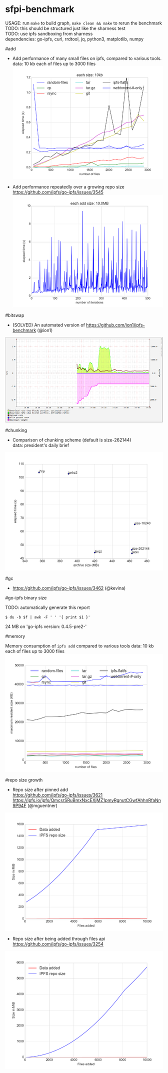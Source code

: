# sfpi-benchmark

USAGE: run `make` to build graph, `make clean && make` to rerun the benchmark  
TODO: this should be structured just like the sharness test  
TODO: use ipfs sandboxing from sharness  
dependencies: go-ipfs, curl, rrdtool, jq, python3, matplotlib, numpy

#add

- Add performance of many small files on ipfs, compared to various tools.  
  data: 10 kb each of files up to 3000 files
![](add/outdata.png)

- Add performance repeatedly over a growing repo size  
  https://github.com/ipfs/go-ipfs/issues/3545
![](add_growing_repo/outdata.png)

#bitswap

- (SOLVED) An automated version of https://github.com/ion1/ipfs-benchmark (@ion1)  

![](bitswap/ipfs.png)

#chunking

- Comparison of chunking scheme (default is size-262144)  
  data: president's daily brief

![](chunk/outdata_pdb.png)

#gc

- https://github.com/ipfs/go-ipfs/issues/3462 (@kevina)

#go-ipfs binary size

TODO: automatically generate this report
```shell
$ du -b $f | awk -F ' ' '{ print $1 }'
```
24 MB on 'go-ipfs version: 0.4.5-pre2-'

#memory

Memory consumption of `ipfs add` compared to various tools
data: 10 kb each of files up to 3000 files
![](add/memory.png)

#repo size growth
- Repo size after pinned add  
  https://github.com/ipfs/go-ipfs/issues/3621  
  https://ipfs.io/ipfs/QmcsrSRuBmxNxcEXjMZ1pmyRgnutCGwfAhhnRfaNn9P94F (@mguentner)

![](repo_size/graph_10k.png)

- Repo size after being added through files api  
  https://github.com/ipfs/go-ipfs/issues/3254

![](repo_size/graph_10k_filesapi.png)
